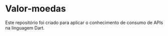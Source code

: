 # Valor-moedas
Este repositório foi criado para aplicar o conhecimento de consumo de APIs na linguagem Dart.
